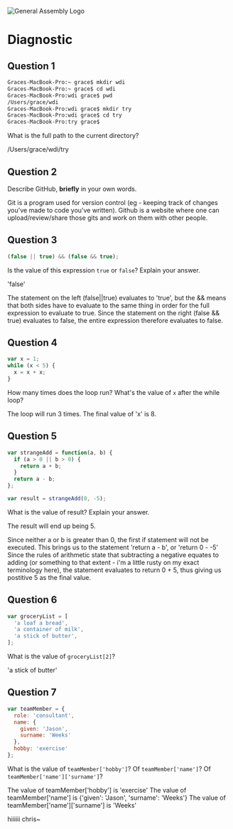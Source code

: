 ![General Assembly Logo](http://i.imgur.com/ke8USTq.png)

# Diagnostic

## Question 1

```sh
Graces-MacBook-Pro:~ grace$ mkdir wdi
Graces-MacBook-Pro:~ grace$ cd wdi
Graces-MacBook-Pro:wdi grace$ pwd
/Users/grace/wdi
Graces-MacBook-Pro:wdi grace$ mkdir try
Graces-MacBook-Pro:wdi grace$ cd try
Graces-MacBook-Pro:try grace$
```

What is the full path to the current directory?

/Users/grace/wdi/try

## Question 2

Describe GitHub, **briefly** in your own words.

Git is a program used for version control (eg - keeping track of changes you've made to code you've written).
Github is a website where one can upload/review/share those gits and work on them with other people.

## Question 3

```js
(false || true) && (false && true);
```

Is the value of this expression `true` or `false`?  Explain your answer.

'false'

The statement on the left (false||true) evaluates to 'true', but the && means that
both sides have to evaluate to the same thing in order for the full expression to evaluate
to true. Since the statement on the right (false && true) evaluates to false, the entire expression
therefore evaluates to false.

## Question 4

```js
var x = 1;
while (x < 5) {
  x = x + x;
}
```

How many times does the loop run?  What's the value of `x` after the while loop?

The loop will run 3 times. The final value of 'x' is 8.

## Question 5

```js
var strangeAdd = function(a, b) {
  if (a > 0 || b > 0) {
    return a + b;
  }
  return a - b;
};

var result = strangeAdd(0, -5);
```

What is the value of result?  Explain your answer.

The result will end up being 5.

Since neither a or b is greater than 0, the first if statement will not be executed.
This brings us to the statement 'return a - b', or 'return 0 - -5'
Since the rules of arithmetic state that subtracting a negative equates to adding
(or something to that extent - i'm a little rusty on my exact terminology here),
the statement evaluates to return 0 + 5, thus giving us postitive 5 as the final value.


## Question 6

```js
var groceryList = [
  'a loaf a bread',
  'a container of milk',
  'a stick of butter',
];
```

What is the value of `groceryList[2]`?

'a stick of butter'

## Question 7

```js
var teamMember = {
  role: 'consultant',
  name: {
    given: 'Jason',
    surname: 'Weeks'
  },
  hobby: 'exercise'
};
```

What is the value of `teamMember['hobby']`?  Of `teamMember['name']`?  Of
`teamMember['name']['surname']`?

The value of teamMember['hobby'] is 'exercise'
The value of teamMember['name'] is {'given': 'Jason', 'surname': 'Weeks'}
The value of teamMember['name']['surname'] is 'Weeks'


hiiiiii chris~
